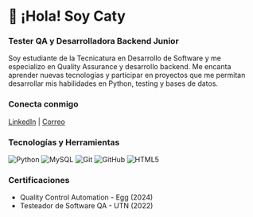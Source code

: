 # 👋 ¡Hola! Soy Caty
### Tester QA y Desarrolladora Backend Junior

Soy estudiante de la Tecnicatura en Desarrollo de Software y me especializo en Quality Assurance y desarrollo backend. Me encanta aprender nuevas tecnologías y participar en proyectos que me permitan desarrollar mis habilidades en Python, testing y bases de datos.

### Conecta conmigo
[LinkedIn](https://www.linkedin.com/in/caty/) | [Correo](mailto:caty@email.com)

### Tecnologías y Herramientas
![Python](https://img.shields.io/badge/Python-3776AB?style=flat&logo=python&logoColor=white)
![MySQL](https://img.shields.io/badge/MySQL-005C84?style=flat&logo=mysql&logoColor=white)
![Git](https://img.shields.io/badge/Git-F05032?style=flat&logo=git&logoColor=white)
![GitHub](https://img.shields.io/badge/GitHub-181717?style=flat&logo=github&logoColor=white)
![HTML5](https://img.shields.io/badge/HTML5-E34F26?style=flat&logo=html5&logoColor=white)

### Certificaciones
- Quality Control Automation - Egg (2024)
- Testeador de Software QA - UTN (2022)

<!--
**Catyvaz/Catyvaz** is a ✨ _special_ ✨ repository because its `README.md` (this file) appears on your GitHub profile.

Here are some ideas to get you started:

- 🔭 I’m currently working on ...
- 🌱 I’m currently learning ...
- 👯 I’m looking to collaborate on ...
- 🤔 I’m looking for help with ...
- 💬 Ask me about ...
- 📫 How to reach me: ...
- 😄 Pronouns: ...
- ⚡ Fun fact: ...
-->
